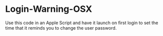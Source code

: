 Login-Warning-OSX
=================

Use this code in an Apple Script and have it launch on first login to set the time that it reminds you to change the user password.
